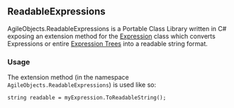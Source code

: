 ## ReadableExpressions
AgileObjects.ReadableExpressions is a Portable Class Library written in C# exposing an extension method for the 
[Expression](https://msdn.microsoft.com/en-us/library/system.linq.expressions.expression.aspx) class which converts 
Expressions or entire [Expression Trees](https://msdn.microsoft.com/en-us/library/bb397951.aspx) into a readable string format.

### Usage
The extension method (in the namespace `AgileObjects.ReadableExpressions`) is used like so:

    string readable = myExpression.ToReadableString();